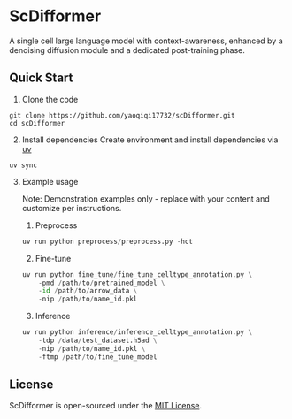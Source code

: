 # ScDifformer
A single cell large language model with context-awareness, enhanced by a denoising diffusion module and a dedicated post-training phase.

## Quick Start

1. Clone the code

```shell
git clone https://github.com/yaoqiqi17732/scDifformer.git
cd scDifformer
```

2. Install dependencies
   Create environment and install dependencies via [uv](https://docs.astral.sh/uv)

```shell
uv sync
```

3. Example usage

   Note: Demonstration examples only - replace with your content and customize per instructions.
    1. Preprocess
    ```python
    uv run python preprocess/preprocess.py -hct
    ```
    2. Fine-tune

    ```python
    uv run python fine_tune/fine_tune_celltype_annotation.py \
        -pmd /path/to/pretrained_model \
        -id /path/to/arrow_data \
        -nip /path/to/name_id.pkl
    ```
    3. Inference
    ```python
    uv run python inference/inference_celltype_annotation.py \
        -tdp /data/test_dataset.h5ad \
        -nip /path/to/name_id.pkl \
        -ftmp /path/to/fine_tune_model
    ```

## License

ScDifformer is open-sourced under the [MIT License](https://opensource.org/licenses/MIT).
